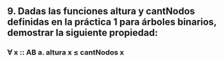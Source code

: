 ## 9. Dadas las funciones altura y cantNodos definidas en la práctica 1 para árboles binarios, demostrar la siguiente propiedad: 
### ∀ x :: AB a. altura x ≤ cantNodos x

